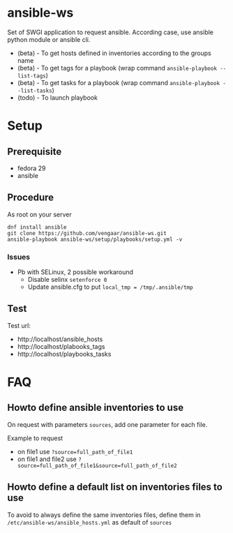 # ansible-ws

Set of SWGI application to request ansible.
According case, use ansible python module or ansible cli.

* (beta) - To get hosts defined in inventories according to the groups name
* (beta) - To get tags for a playbook (wrap command `ansible-playbook --list-tags`) 
* (beta) - To get tasks for a playbook (wrap command `ansible-playbook --list-tasks`)
* (todo) - To launch playbook

# Setup

## Prerequisite

* fedora 29
* ansible

## Procedure
As root on your server

~~~~
dnf install ansible
git clone https://github.com/vengaar/ansible-ws.git
ansible-playbook ansible-ws/setup/playbooks/setup.yml -v
~~~~

### Issues

* Pb with SELinux, 2 possible workaround 
   * Disable selinx `setenforce 0`
   * Update ansible.cfg to put `local_tmp = /tmp/.ansible/tmp`

## Test
Test url:

* http://localhost/ansible_hosts
* http://localhost/plabooks_tags
* http://localhost/playbooks_tasks

# FAQ

## Howto define ansible inventories to use

On request with parameters `sources`, add one parameter for each file.

Example to request

* on file1 use `?source=full_path_of_file1`
* on file1 and file2 use `?source=full_path_of_file1&source=full_path_of_file2`

## Howto define a default list on inventories files to use

To avoid to always define the same inventories files, define them in `/etc/ansible-ws/ansible_hosts.yml` as default of `sources`
